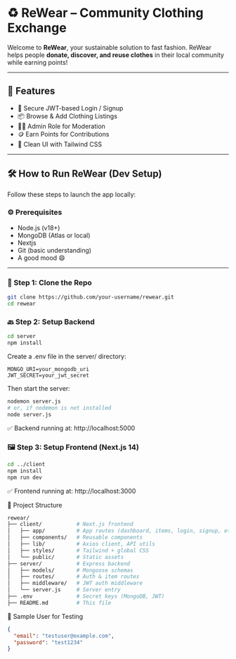 # ♻️ ReWear – Community Clothing Exchange 

Welcome to **ReWear**, your sustainable solution to fast fashion. ReWear helps people **donate, discover, and reuse clothes** in their local community while earning points!

---

## 🌟 Features

- 🔐 Secure JWT-based Login / Signup
- 📦 Browse & Add Clothing Listings
- 🧑‍💼 Admin Role for Moderation
- 🪙 Earn Points for Contributions
- 🎨 Clean UI with Tailwind CSS

---

## 🛠️ How to Run ReWear (Dev Setup)

Follow these steps to launch the app locally:

### ⚙️ Prerequisites

- Node.js (v18+)
- MongoDB (Atlas or local)
- Nextjs
- Git (basic understanding)
- A good mood 😄

---

### 🧩 Step 1: Clone the Repo

```bash
git clone https://github.com/your-username/rewear.git
cd rewear
```

### 🔙 Step 2: Setup Backend

```bash
cd server
npm install
```
Create a .env file in the server/ directory:

```env
MONGO_URI=your_mongodb_uri
JWT_SECRET=your_jwt_secret
```
Then start the server:

```bash
nodemon server.js
# or, if nodemon is not installed
node server.js
```
✅ Backend running at: http://localhost:5000

### 🖼️ Step 3: Setup Frontend (Next.js 14)

```bash
cd ../client
npm install
npm run dev
```
✅ Frontend running at: http://localhost:3000

📂 Project Structure
```bash
rewear/
├── client/           # Next.js frontend
│   ├── app/          # App routes (dashboard, items, login, signup, etc.)
│   ├── components/   # Reusable components
│   ├── lib/          # Axios client, API utils
│   ├── styles/       # Tailwind + global CSS
│   └── public/       # Static assets
├── server/           # Express backend
│   ├── models/       # Mongoose schemas
│   ├── routes/       # Auth & item routes
│   ├── middleware/   # JWT auth middleware
│   └── server.js     # Server entry
├── .env              # Secret keys (MongoDB, JWT)
├── README.md         # This file
```
🧪 Sample User for Testing
```json
{
  "email": "testuser@example.com",
  "password": "test1234"
}
```

